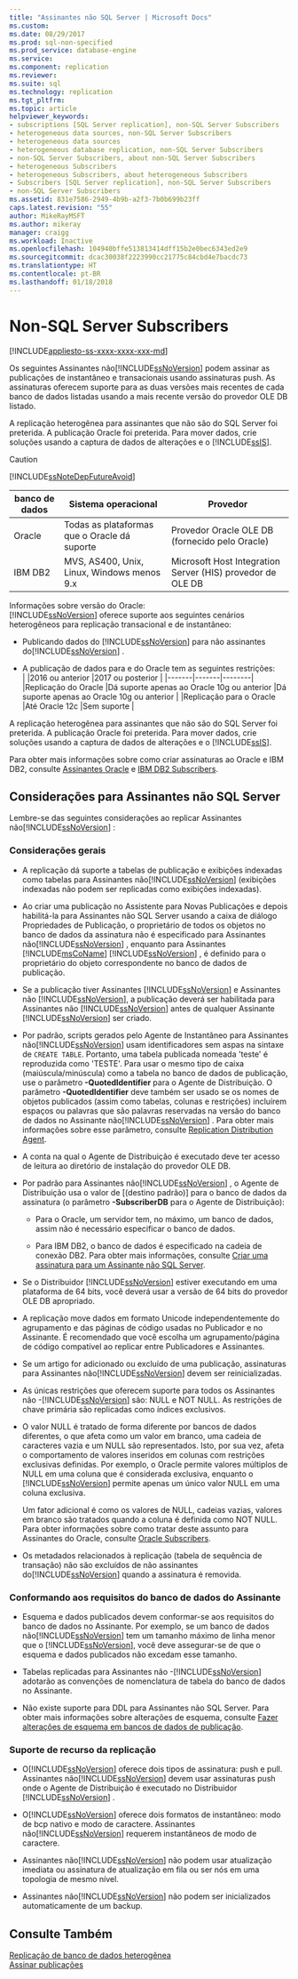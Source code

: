 ```yaml
---
title: "Assinantes não SQL Server | Microsoft Docs"
ms.custom: 
ms.date: 08/29/2017
ms.prod: sql-non-specified
ms.prod_service: database-engine
ms.service: 
ms.component: replication
ms.reviewer: 
ms.suite: sql
ms.technology: replication
ms.tgt_pltfrm: 
ms.topic: article
helpviewer_keywords:
- subscriptions [SQL Server replication], non-SQL Server Subscribers
- heterogeneous data sources, non-SQL Server Subscribers
- heterogeneous data sources
- heterogeneous database replication, non-SQL Server Subscribers
- non-SQL Server Subscribers, about non-SQL Server Subscribers
- heterogeneous Subscribers
- heterogeneous Subscribers, about heterogeneous Subscribers
- Subscribers [SQL Server replication], non-SQL Server Subscribers
- non-SQL Server Subscribers
ms.assetid: 831e7586-2949-4b9b-a2f3-7b0b699b23ff
caps.latest.revision: "55"
author: MikeRayMSFT
ms.author: mikeray
manager: craigg
ms.workload: Inactive
ms.openlocfilehash: 104940bffe513813414dff15b2e0bec6343ed2e9
ms.sourcegitcommit: dcac30038f2223990cc21775c84cbd4e7bacdc73
ms.translationtype: HT
ms.contentlocale: pt-BR
ms.lasthandoff: 01/18/2018
---
```

# <a name="non-sql-server-subscribers"></a>Non-SQL Server Subscribers  
[!INCLUDE[appliesto-ss-xxxx-xxxx-xxx-md](../../../includes/appliesto-ss-xxxx-xxxx-xxx-md.md)]

Os seguintes Assinantes não[!INCLUDE[ssNoVersion](../../../includes/ssnoversion-md.md)] podem assinar as publicações de instantâneo e transacionais usando assinaturas push. As assinaturas oferecem suporte para as duas versões mais recentes de cada banco de dados listadas usando a mais recente versão do provedor OLE DB listado.  
  
 A replicação heterogênea para assinantes que não são do SQL Server foi preterida. A publicação Oracle foi preterida. Para mover dados, crie soluções usando a captura de dados de alterações e o [!INCLUDE[ssIS](../../../includes/ssis-md.md)].  
  
> [!CAUTION]  
>  [!INCLUDE[ssNoteDepFutureAvoid](../../../includes/ssnotedepfutureavoid-md.md)]  
  
|banco de dados|Sistema operacional|Provedor|  
|--------------|----------------------|--------------|  
|Oracle|Todas as plataformas que o Oracle dá suporte|Provedor Oracle OLE DB (fornecido pelo Oracle)|  
|IBM DB2|MVS, AS400, Unix, Linux, Windows menos 9.x|Microsoft Host Integration Server (HIS) provedor de OLE DB|  

Informações sobre versão do Oracle:  
[!INCLUDE[ssNoVersion](../../../includes/ssnoversion-md.md)] oferece suporte aos seguintes cenários heterogêneos para replicação transacional e de instantâneo:  
  
-   Publicando dados do [!INCLUDE[ssNoVersion](../../../includes/ssnoversion-md.md)] para não assinantes do[!INCLUDE[ssNoVersion](../../../includes/ssnoversion-md.md)] .  

-   A publicação de dados para e do Oracle tem as seguintes restrições:  
  | |2016 ou anterior |2017 ou posterior |
  |-------|-------|--------|
  |Replicação do Oracle |Dá suporte apenas ao Oracle 10g ou anterior |Dá suporte apenas ao Oracle 10g ou anterior |
  |Replicação para o Oracle |Até Oracle 12c |Sem suporte |


 A replicação heterogênea para assinantes que não são do SQL Server foi preterida. A publicação Oracle foi preterida. Para mover dados, crie soluções usando a captura de dados de alterações e o [!INCLUDE[ssIS](../../../includes/ssis-md.md)].  

Para obter mais informações sobre como criar assinaturas ao Oracle e IBM DB2, consulte [Assinantes Oracle](../../../relational-databases/replication/non-sql/oracle-subscribers.md) e [IBM DB2 Subscribers](../../../relational-databases/replication/non-sql/ibm-db2-subscribers.md).  
  
## <a name="considerations-for-non-sql-server-subscribers"></a>Considerações para Assinantes não SQL Server  
 Lembre-se das seguintes considerações ao replicar Assinantes não[!INCLUDE[ssNoVersion](../../../includes/ssnoversion-md.md)] :  
  
### <a name="general-considerations"></a>Considerações gerais  
  
-   A replicação dá suporte a tabelas de publicação e exibições indexadas como tabelas para Assinantes não[!INCLUDE[ssNoVersion](../../../includes/ssnoversion-md.md)] (exibições indexadas não podem ser replicadas como exibições indexadas).  
  
-   Ao criar uma publicação no Assistente para Novas Publicações e depois habilitá-la para Assinantes não SQL Server usando a caixa de diálogo Propriedades de Publicação, o proprietário de todos os objetos no banco de dados da assinatura não é especificado para Assinantes não[!INCLUDE[ssNoVersion](../../../includes/ssnoversion-md.md)] , enquanto para Assinantes [!INCLUDE[msCoName](../../../includes/msconame-md.md)] [!INCLUDE[ssNoVersion](../../../includes/ssnoversion-md.md)] , é definido para o proprietário do objeto correspondente no banco de dados de publicação.  
  
-   Se a publicação tiver Assinantes [!INCLUDE[ssNoVersion](../../../includes/ssnoversion-md.md)] e Assinantes não [!INCLUDE[ssNoVersion](../../../includes/ssnoversion-md.md)], a publicação deverá ser habilitada para Assinantes não [!INCLUDE[ssNoVersion](../../../includes/ssnoversion-md.md)] antes de qualquer Assinante [!INCLUDE[ssNoVersion](../../../includes/ssnoversion-md.md)] ser criado.  
  
-   Por padrão, scripts gerados pelo Agente de Instantâneo para Assinantes não[!INCLUDE[ssNoVersion](../../../includes/ssnoversion-md.md)] usam identificadores sem aspas na sintaxe de `CREATE TABLE`. Portanto, uma tabela publicada nomeada 'teste' é reproduzida como 'TESTE'. Para usar o mesmo tipo de caixa (maiúscula/minúscula) como a tabela no banco de dados de publicação, use o parâmetro **-QuotedIdentifier** para o Agente de Distribuição. O parâmetro **-QuotedIdentifier** deve também ser usado se os nomes de objetos publicados (assim como tabelas, colunas e restrições) incluírem espaços ou palavras que são palavras reservadas na versão do banco de dados no Assinante não[!INCLUDE[ssNoVersion](../../../includes/ssnoversion-md.md)] . Para obter mais informações sobre esse parâmetro, consulte [Replication Distribution Agent](../../../relational-databases/replication/agents/replication-distribution-agent.md).  
  
-   A conta na qual o Agente de Distribuição é executado deve ter acesso de leitura ao diretório de instalação do provedor OLE DB.  
  
-   Por padrão para Assinantes não[!INCLUDE[ssNoVersion](../../../includes/ssnoversion-md.md)] , o Agente de Distribuição usa o valor de [(destino padrão)] para o banco de dados da assinatura (o parâmetro **-SubscriberDB** para o Agente de Distribuição):  
  
    -   Para o Oracle, um servidor tem, no máximo, um banco de dados, assim não é necessário especificar o banco de dados.  
  
    -   Para IBM DB2, o banco de dados é especificado na cadeia de conexão DB2. Para obter mais informações, consulte [Criar uma assinatura para um Assinante não SQL Server](../../../relational-databases/replication/create-a-subscription-for-a-non-sql-server-subscriber.md).  
  
-   Se o Distribuidor [!INCLUDE[ssNoVersion](../../../includes/ssnoversion-md.md)] estiver executando em uma plataforma de 64 bits, você deverá usar a versão de 64 bits do provedor OLE DB apropriado.  
  
-   A replicação move dados em formato Unicode independentemente do agrupamento e das páginas de código usadas no Publicador e no Assinante. É recomendado que você escolha um agrupamento/página de código compatível ao replicar entre Publicadores e Assinantes.  
  
-   Se um artigo for adicionado ou excluído de uma publicação, assinaturas para Assinantes não[!INCLUDE[ssNoVersion](../../../includes/ssnoversion-md.md)] devem ser reinicializadas.  
  
-   As únicas restrições que oferecem suporte para todos os Assinantes não -[!INCLUDE[ssNoVersion](../../../includes/ssnoversion-md.md)] são: NULL e NOT NULL. As restrições de chave primária são replicadas como índices exclusivos.  
  
-   O valor NULL é tratado de forma diferente por bancos de dados diferentes, o que afeta como um valor em branco, uma cadeia de caracteres vazia e um NULL são representados. Isto, por sua vez, afeta o comportamento de valores inseridos em colunas com restrições exclusivas definidas. Por exemplo, o Oracle permite valores múltiplos de NULL em uma coluna que é considerada exclusiva, enquanto o [!INCLUDE[ssNoVersion](../../../includes/ssnoversion-md.md)] permite apenas um único valor NULL em uma coluna exclusiva.  
  
     Um fator adicional é como os valores de NULL, cadeias vazias, valores em branco são tratados quando a coluna é definida como NOT NULL. Para obter informações sobre como tratar deste assunto para Assinantes do Oracle, consulte [Oracle Subscribers](../../../relational-databases/replication/non-sql/oracle-subscribers.md).  
  
-   Os metadados relacionados à replicação (tabela de sequência de transação) não são excluídos de não assinantes do[!INCLUDE[ssNoVersion](../../../includes/ssnoversion-md.md)] quando a assinatura é removida.  
  
### <a name="conforming-to-the-requirements-of-the-subscriber-database"></a>Conformando aos requisitos do banco de dados do Assinante  
  
-   Esquema e dados publicados devem conformar-se aos requisitos do banco de dados no Assinante. Por exemplo, se um banco de dados não[!INCLUDE[ssNoVersion](../../../includes/ssnoversion-md.md)] tem um tamanho máximo de linha menor que o [!INCLUDE[ssNoVersion](../../../includes/ssnoversion-md.md)], você deve assegurar-se de que o esquema e dados publicados não excedam esse tamanho.  
  
-   Tabelas replicadas para Assinantes não -[!INCLUDE[ssNoVersion](../../../includes/ssnoversion-md.md)] adotarão as convenções de nomenclatura de tabela do banco de dados no Assinante.  
  
-   Não existe suporte para DDL para Assinantes não SQL Server. Para obter mais informações sobre alterações de esquema, consulte [Fazer alterações de esquema em bancos de dados de publicação](../../../relational-databases/replication/publish/make-schema-changes-on-publication-databases.md).  
  
### <a name="replication-feature-support"></a>Suporte de recurso da replicação  
  
-   O[!INCLUDE[ssNoVersion](../../../includes/ssnoversion-md.md)] oferece dois tipos de assinatura: push e pull. Assinantes não[!INCLUDE[ssNoVersion](../../../includes/ssnoversion-md.md)] devem usar assinaturas push onde o Agente de Distribuição é executado no Distribuidor [!INCLUDE[ssNoVersion](../../../includes/ssnoversion-md.md)] .  
  
-   O[!INCLUDE[ssNoVersion](../../../includes/ssnoversion-md.md)] oferece dois formatos de instantâneo: modo de bcp nativo e modo de caractere. Assinantes não[!INCLUDE[ssNoVersion](../../../includes/ssnoversion-md.md)] requerem instantâneos de modo de caractere.  
  
-   Assinantes não[!INCLUDE[ssNoVersion](../../../includes/ssnoversion-md.md)] não podem usar atualização imediata ou assinatura de atualização em fila ou ser nós em uma topologia de mesmo nível.  
  
-   Assinantes não[!INCLUDE[ssNoVersion](../../../includes/ssnoversion-md.md)] não podem ser inicializados automaticamente de um backup.  
  
## <a name="see-also"></a>Consulte Também  
 [Replicação de banco de dados heterogênea](../../../relational-databases/replication/non-sql/heterogeneous-database-replication.md)   
 [Assinar publicações](../../../relational-databases/replication/subscribe-to-publications.md)  
  
  
